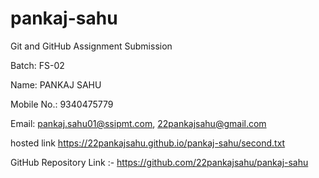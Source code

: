 # pankaj-sahu

Git and GitHub Assignment Submission

Batch: FS-02

Name: PANKAJ SAHU

Mobile No.: 9340475779

Email: pankaj.sahu01@ssipmt.com, 22pankajsahu@gmail.com

hosted link https://22pankajsahu.github.io/pankaj-sahu/second.txt

GitHub Repository Link :- https://github.com/22pankajsahu/pankaj-sahu
